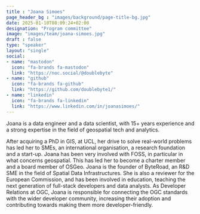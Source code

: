 ```yaml
---
title : "Joana Simoes"
page_header_bg : "images/background/page-title-bg.jpg"
date: 2025-01-10T08:09:24+02:00
designation: "Program committee"
image: "images/team/joana-simoes.jpg"
draft : false
type: "speaker"
layout: "single"
social:
- name: "mastodon"
  icon: "fa-brands fa-mastodon"
  link: "https://noc.social/@doublebyte"
- name: "github"
  icon: "fa-brands fa-github"
  link: "https://github.com/doublebyte1/"
- name: "linkedin"
  icon: "fa-brands fa-linkedin"
  link: "https://www.linkedin.com/in/joanasimoes/"
---
```


Joana is a data engineer and a data scientist, with 15+ years experience and a
strong expertise in the field of geospatial tech and analytics.

After acquiring a PhD in GIS, at UCL, her drive to solve real-world problems
has led her to SMEs, an international organisation, a research foundation and
a start-up. Joana has been very involved with FOSS, in particular in what
concerns geospatial. This has led her to become a charter member and a board
member of OSGeo. Joana is the founder of ByteRoad, an R&D SME in the field
of Spatial Data Infrastructures. She is also a reviewer for the European
Commission, and has been involved in education, teaching the next generation
of full-stack developers and data analysts. As Developer Relations at OGC,
Joana is responsible for connecting the OGC standards with the wider developer
community, increasing their adoption and contributing towards making them more
developer-friendly.
